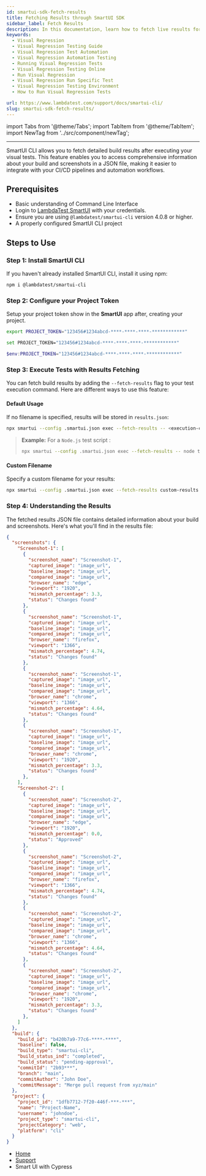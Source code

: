 ```yaml
---
id: smartui-sdk-fetch-results
title: Fetching Results through SmartUI SDK
sidebar_label: Fetch Results
description: In this documentation, learn how to fetch live results for SmartUI tests
keywords:
  - Visual Regression
  - Visual Regression Testing Guide
  - Visual Regression Test Automation
  - Visual Regression Automation Testing
  - Running Visual Regression Tests
  - Visual Regression Testing Online
  - Run Visual Regression
  - Visual Regression Run Specific Test
  - Visual Regression Testing Environment
  - How to Run Visual Regression Tests

url: https://www.lambdatest.com/support/docs/smartui-cli/
slug: smartui-sdk-fetch-results/
---
```


import Tabs from '@theme/Tabs';
import TabItem from '@theme/TabItem';
import NewTag from '../src/component/newTag';

---

<script type="application/ld+json"
      dangerouslySetInnerHTML={{ __html: JSON.stringify({
       "@context": "https://schema.org",
        "@type": "BreadcrumbList",
        "itemListElement": [{
          "@type": "ListItem",
          "position": 1,
          "name": "LambdaTest",
          "item": "https://www.lambdatest.com"
        },{
          "@type": "ListItem",
          "position": 2,
          "name": "Support",
          "item": "https://www.lambdatest.com/support/docs/"
        },{
          "@type": "ListItem",
          "position": 3,
          "name": "Smart Visual Testing",
          "item": "https://www.lambdatest.com/support/docs/smartui-sdk-fetch-results/"
        }]
      })
    }}
></script>

SmartUI CLI allows you to fetch detailed build results after executing your visual tests. This feature enables you to access comprehensive information about your build and screenshots in a JSON file, making it easier to integrate with your CI/CD pipelines and automation workflows.


## Prerequisites

- Basic understanding of Command Line Interface
- Login to [LambdaTest SmartUI](https://smartui.lambdatest.com/) with your credentials.
- Ensure you are using `@lambdatest/smartui-cli` version 4.0.8 or higher.
- A properly configured SmartUI CLI project

## Steps to Use

### **Step 1:** Install SmartUI CLI

If you haven't already installed SmartUI CLI, install it using npm:

```bash
npm i @lambdatest/smartui-cli
```

### **Step 2:** Configure your Project Token

Setup your project token show in the **SmartUI** app after, creating your project.

<Tabs className="docs__val" groupId="language">
<TabItem value="MacOS/Linux" label="MacOS/Linux" default>

```bash
export PROJECT_TOKEN="123456#1234abcd-****-****-****-************"
```

</TabItem>
<TabItem value="Windows" label="Windows - CMD">

```bash
set PROJECT_TOKEN="123456#1234abcd-****-****-****-************"
```

</TabItem>
<TabItem value="PowerShell" label="PowerShell">

```powershell
$env:PROJECT_TOKEN="123456#1234abcd-****-****-****-************"
```

</TabItem>
</Tabs>

### **Step 3:** Execute Tests with Results Fetching

You can fetch build results by adding the `--fetch-results` flag to your test execution command. Here are different ways to use this feature:

#### Default Usage
If no filename is specified, results will be stored in `results.json`:

```bash
npx smartui --config .smartui.json exec --fetch-results -- <execution-command>
```
>**Example:**
 For a `Node.js` test script : 
>```bash
>npx smartui --config .smartui.json exec --fetch-results -- node test.js
>```

#### Custom Filename
Specify a custom filename for your results:

```bash
npx smartui --config .smartui.json exec --fetch-results custom-results.json -- node test.js
```

### **Step 4:** Understanding the Results

The fetched results JSON file contains detailed information about your build and screenshots. Here's what you'll find in the results file:

```json
{
  "screenshots": {
    "Screenshot-1": [
      {
        "screenshot_name": "Screenshot-1",
        "captured_image": "image_url",
        "baseline_image": "image_url",
        "compared_image": "image_url",
        "browser_name": "edge",
        "viewport": "1920",
        "mismatch_percentage": 3.3,
        "status": "Changes found"
      },
      {
        "screenshot_name": "Screenshot-1",
        "captured_image": "image_url",
        "baseline_image": "image_url",
        "compared_image": "image_url",
        "browser_name": "firefox",
        "viewport": "1366",
        "mismatch_percentage": 4.74,
        "status": "Changes found"
      },
      {
        "screenshot_name": "Screenshot-1",
        "captured_image": "image_url",
        "baseline_image": "image_url",
        "compared_image": "image_url",
        "browser_name": "chrome",
        "viewport": "1366",
        "mismatch_percentage": 4.64,
        "status": "Changes found"
      },
      {
        "screenshot_name": "Screenshot-1",
        "captured_image": "image_url",
        "baseline_image": "image_url",
        "compared_image": "image_url",
        "browser_name": "chrome",
        "viewport": "1920",
        "mismatch_percentage": 3.3,
        "status": "Changes found"
      },
    ],
    "Screenshot-2": [
      {
        "screenshot_name": "Screenshot-2",
        "captured_image": "image_url",
        "baseline_image": "image_url",
        "compared_image": "image_url",
        "browser_name": "edge",
        "viewport": "1920",
        "mismatch_percentage": 0.0,
        "status": "Approved"
      },
      {
        "screenshot_name": "Screenshot-2",
        "captured_image": "image_url",
        "baseline_image": "image_url",
        "compared_image": "image_url",
        "browser_name": "firefox",
        "viewport": "1366",
        "mismatch_percentage": 4.74,
        "status": "Changes found"
      },
      {
        "screenshot_name": "Screenshot-2",
        "captured_image": "image_url",
        "baseline_image": "image_url",
        "compared_image": "image_url",
        "browser_name": "chrome",
        "viewport": "1366",
        "mismatch_percentage": 4.64,
        "status": "Changes found"
      },
      {
        "screenshot_name": "Screenshot-2",
        "captured_image": "image_url",
        "baseline_image": "image_url",
        "compared_image": "image_url",
        "browser_name": "chrome",
        "viewport": "1920",
        "mismatch_percentage": 3.3,
        "status": "Changes found"
      },
    ]
  },
  "build": {
    "build_id": "b420b7a9-77c6-****-****",
    "baseline": false,
    "build_type": "smartui-cli",
    "build_status_ind": "completed",
    "build_status": "pending-approval",
    "commitId": "2b93***",
    "branch": "main",
    "commitAuthor": "John Doe",
    "commitMessage": "Merge pull request from xyz/main"
  },
  "project": {
    "project_id": "1dfb7712-7f20-446f-***-***",
    "name": "Project-Name",
    "username": "johndoe",
    "project_type": "smartui-cli",
    "projectCategory": "web",
    "platform": "cli"
  }
}
```

<nav aria-label="breadcrumbs">
  <ul className="breadcrumbs">
    <li className="breadcrumbs__item">
      <a className="breadcrumbs__link" target="_self" href="https://www.lambdatest.com">
        Home
      </a>
    </li>
    <li className="breadcrumbs__item">
      <a className="breadcrumbs__link" target="_self" href="https://www.lambdatest.com/support/docs/">
        Support
      </a>
    </li>
    <li className="breadcrumbs__item breadcrumbs__item--active">
      <span className="breadcrumbs__link"> Smart UI with Cypress  </span>
    </li>
  </ul>
</nav>
